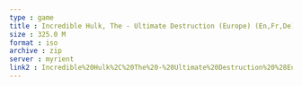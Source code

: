 ```yaml
---
type : game
title : Incredible Hulk, The - Ultimate Destruction (Europe) (En,Fr,De) (Demo)
size : 325.0 M
format : iso
archive : zip
server : myrient
link2 : Incredible%20Hulk%2C%20The%20-%20Ultimate%20Destruction%20%28Europe%29%20%28En%2CFr%2CDe%29%20%28Demo%29
---
```

